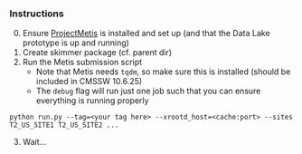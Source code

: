 ### Instructions
0. Ensure [ProjectMetis](https://github.com/aminnj/ProjectMetis) is installed and set up (and that the Data Lake prototype is up and running)
1. Create skimmer package (cf. parent dir)
2. Run the Metis submission script
    - Note that Metis needs `tqdm`, so make sure this is installed (should be included in CMSSW 10.6.25)
    - The `debug` flag will run just one job such that you can ensure everything is running properly
```
python run.py --tag=<your tag here> --xrootd_host=<cache:port> --sites T2_US_SITE1 T2_US_SITE2 ...
```
3. Wait...
